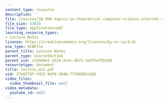 ```yaml
---
content_type: resource
description: ''
file: /courses/18-996-topics-in-theoretical-computer-science-internet-research-problems-spring-2002/37e077dffd229df62848ff766801cbb2_lect11a_mit.pdf
file_size: 53835
file_type: application/pdf
learning_resource_types:
- Lecture Notes
license: https://creativecommons.org/licenses/by-nc-sa/4.0/
ocw_type: OCWFile
parent_title: Lecture Notes
parent_type: CourseSection
parent_uid: c33489e2-2524-4cec-db71-3e9f5ef8529d
resourcetype: Document
title: lect11a_mit.pdf
uid: 37e077df-fd22-9df6-2848-ff766801cbb2
video_files:
  video_thumbnail_file: null
video_metadata:
  youtube_id: null
---
```

